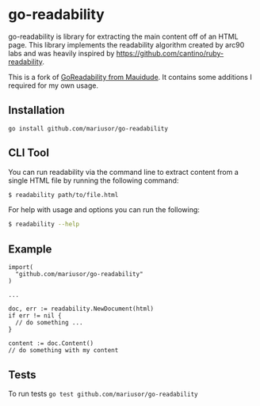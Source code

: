 # go-readability

go-readability is library for extracting the main content off of an HTML page. This library implements the readability algorithm created by arc90 labs and was heavily inspired by https://github.com/cantino/ruby-readability.

This is a fork of [GoReadability from Mauidude](https://github.com/mariusor/go-readability). It contains some additions I required for my own usage.

## Installation

`go install github.com/mariusor/go-readability`

## CLI Tool

You can run readability via the command line to extract content from a single HTML file by running the following command:

```bash
$ readability path/to/file.html
```

For help with usage and options you can run the following:

```bash
$ readability --help
```

## Example

```
import(
  "github.com/mariusor/go-readability"
)

...

doc, err := readability.NewDocument(html)
if err != nil {
  // do something ...
}

content := doc.Content()
// do something with my content

```


## Tests

To run tests
`go test github.com/mariusor/go-readability`
